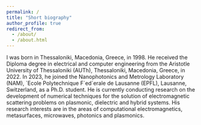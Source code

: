 ```yaml
---
permalink: /
title: "Short biography"
author_profile: true
redirect_from: 
  - /about/
  - /about.html
---
```


I was born in Thessaloniki, Macedonia, Greece, in 1998. He received the Diploma degree in electrical and computer engineering from the Aristotle University of Thessaloniki (AUTh), Thessaloniki, Macedonia, Greece, in 2022. In 2023, he joined the Nanophotonics and Metrology Laboratory (NAM), ´Ecole Polytechnique F´ed´erale de Lausanne (EPFL), Lausanne, Switzerland, as a Ph.D. student. He is currently conducting  research on the development of numerical techniques for the solution of electromagnetic scattering problems on plasmonic, dielectric and hybrid systems. His research interests are in the areas of computational electromagnetics, metasurfaces, microwaves, photonics and plasmonics.